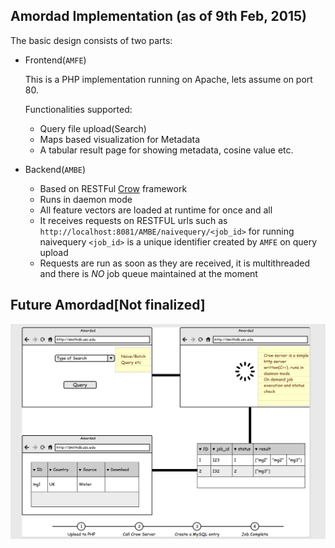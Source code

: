 ## Amordad Implementation (as of 9th Feb, 2015)

The basic design consists of two parts:

* Frontend(`AMFE`)

    This is a PHP implementation running on Apache, lets assume on port 80.

    Functionalities supported:

    - Query file upload(Search)
    - Maps based visualization for Metadata
    - A tabular result page for showing metadata, cosine value etc.


* Backend(`AMBE`)

    - Based on RESTFul [Crow](https://github.com/ipkn/crow) framework
    - Runs in daemon mode
    - All feature vectors are loaded at runtime for once and all
    - It receives requests on RESTFUL urls such as `http://localhost:8081/AMBE/naivequery/<job_id>` for running naivequery
    `<job_id>` is a unique identifier created by `AMFE` on query upload
    - Requests are run as soon as they are received, it is multithreaded and there is *NO* job queue maintained at the moment


## Future Amordad[Not finalized]

![moqup](moqup.png)
